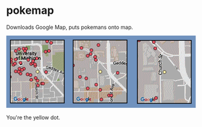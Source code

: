 # pokemap
Downloads Google Map, puts pokemans onto map.


![Basalt Example Image](PokeMap-Basalt-Example.png "Basalt Example")

You're the yellow dot.
